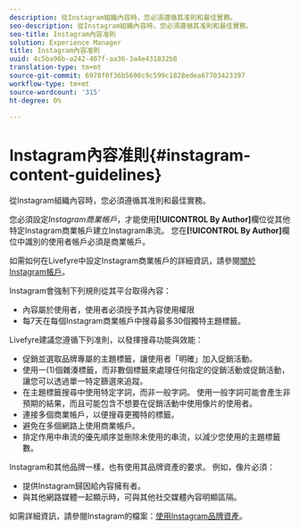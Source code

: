 ```yaml
---
description: 從Instagram組織內容時，您必須遵循其准則和最佳實務。
seo-description: 從Instagram組織內容時，您必須遵循其准則和最佳實務。
seo-title: Instagram內容准則
solution: Experience Manager
title: Instagram內容准則
uuid: 4c5ba96b-a242-407f-aa36-3a4e431832b8
translation-type: tm+mt
source-git-commit: 6978f0f36b5698c9c599c1828edea67703423397
workflow-type: tm+mt
source-wordcount: '315'
ht-degree: 0%

---
```



# Instagram內容准則{#instagram-content-guidelines}

從Instagram組織內容時，您必須遵循其准則和最佳實務。

您必須設定&#x200B;*Instagram商業帳戶*，才能使用&#x200B;**[!UICONTROL By Author]**&#x200B;欄位從其他特定Instagram商業帳戶建立Instagram串流。 您在&#x200B;**[!UICONTROL By Author]**&#x200B;欄位中識別的使用者帳戶必須是商業帳戶。

如需如何在Livefyre中設定Instagram商業帳戶的詳細資訊，請參閱[關於Instagram帳戶](../c-users-creating-accounts-with-studio-access/t-configure-social-accout-instagram/c-about-instagram-accounts.md#c_about_instagram_accounts)。

Instagram會強制下列規則從其平台取得內容：

* 內容屬於使用者，使用者必須授予其內容使用權限
* 每7天在每個Instagram商業帳戶中搜尋最多30個獨特主題標籤。

Livefyre建議您遵循下列准則，以發揮搜尋功能與效能：

* 促銷並選取品牌專屬的主題標籤，讓使用者「明確」加入促銷活動。
* 使用一(1)個雜湊標籤，而非數個標籤來處理任何指定的促銷活動或促銷活動，讓您可以透過單一特定篩選來追蹤。
* 在主題標籤搜尋中使用特定字詞，而非一般字詞。 使用一般字詞可能會產生非預期的結果，而且可能包含不想要在促銷活動中使用像片的使用者。
* 連接多個商業帳戶，以便搜尋更獨特的標籤。
* 避免在多個網路上使用商業帳戶。
* 排定作用中串流的優先順序並刪除未使用的串流，以減少您使用的主題標籤數。

Instagram和其他品牌一樣，也有使用其品牌資產的要求。 例如，像片必須：

* 提供Instagram歸因給內容擁有者。
* 與其他網路媒體一起顯示時，可與其他社交媒體內容明顯區隔。

如需詳細資訊，請參閱Instagram的檔案：[使用Instagram品牌資產](https://help.instagram.com/304689166306603)。
